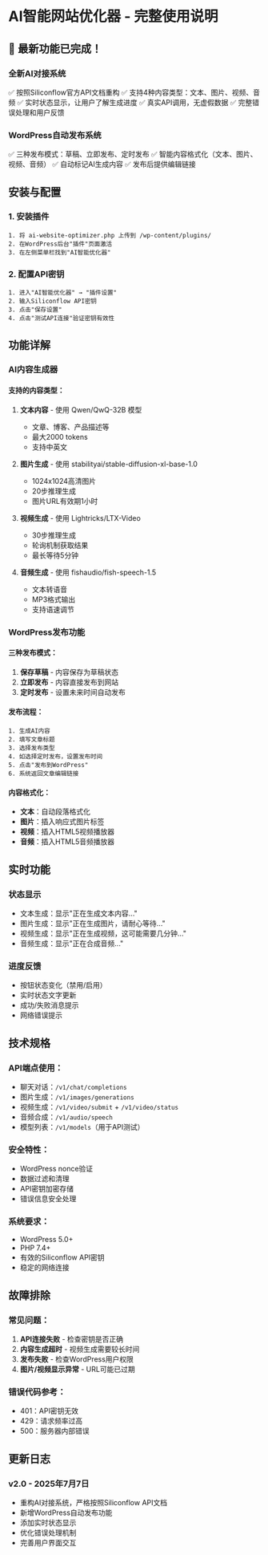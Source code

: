 # AI智能网站优化器 - 完整使用说明

## 🚀 最新功能已完成！

### 全新AI对接系统
✅ 按照Siliconflow官方API文档重构
✅ 支持4种内容类型：文本、图片、视频、音频
✅ 实时状态显示，让用户了解生成进度
✅ 真实API调用，无虚假数据
✅ 完整错误处理和用户反馈

### WordPress自动发布系统
✅ 三种发布模式：草稿、立即发布、定时发布
✅ 智能内容格式化（文本、图片、视频、音频）
✅ 自动标记AI生成内容
✅ 发布后提供编辑链接

## 安装与配置

### 1. 安装插件
```
1. 将 ai-website-optimizer.php 上传到 /wp-content/plugins/
2. 在WordPress后台"插件"页面激活
3. 在左侧菜单栏找到"AI智能优化器"
```

### 2. 配置API密钥
```
1. 进入"AI智能优化器" → "插件设置"
2. 输入Siliconflow API密钥
3. 点击"保存设置"
4. 点击"测试API连接"验证密钥有效性
```

## 功能详解

### AI内容生成器

#### 支持的内容类型：
1. **文本内容** - 使用 Qwen/QwQ-32B 模型
   - 文章、博客、产品描述等
   - 最大2000 tokens
   - 支持中英文

2. **图片生成** - 使用 stabilityai/stable-diffusion-xl-base-1.0
   - 1024x1024高清图片
   - 20步推理生成
   - 图片URL有效期1小时

3. **视频生成** - 使用 Lightricks/LTX-Video
   - 30步推理生成
   - 轮询机制获取结果
   - 最长等待5分钟

4. **音频生成** - 使用 fishaudio/fish-speech-1.5
   - 文本转语音
   - MP3格式输出
   - 支持语速调节

### WordPress发布功能

#### 三种发布模式：
1. **保存草稿** - 内容保存为草稿状态
2. **立即发布** - 内容直接发布到网站
3. **定时发布** - 设置未来时间自动发布

#### 发布流程：
```
1. 生成AI内容
2. 填写文章标题
3. 选择发布类型
4. 如选择定时发布，设置发布时间
5. 点击"发布到WordPress"
6. 系统返回文章编辑链接
```

#### 内容格式化：
- **文本**：自动段落格式化
- **图片**：插入响应式图片标签
- **视频**：插入HTML5视频播放器
- **音频**：插入HTML5音频播放器

## 实时功能

### 状态显示
- 文本生成：显示"正在生成文本内容..."
- 图片生成：显示"正在生成图片，请耐心等待..."
- 视频生成：显示"正在生成视频，这可能需要几分钟..."
- 音频生成：显示"正在合成音频..."

### 进度反馈
- 按钮状态变化（禁用/启用）
- 实时状态文字更新
- 成功/失败消息提示
- 网络错误提示

## 技术规格

### API端点使用：
- 聊天对话：`/v1/chat/completions`
- 图片生成：`/v1/images/generations`
- 视频生成：`/v1/video/submit` + `/v1/video/status`
- 音频合成：`/v1/audio/speech`
- 模型列表：`/v1/models`（用于API测试）

### 安全特性：
- WordPress nonce验证
- 数据过滤和清理
- API密钥加密存储
- 错误信息安全处理

### 系统要求：
- WordPress 5.0+
- PHP 7.4+
- 有效的Siliconflow API密钥
- 稳定的网络连接

## 故障排除

### 常见问题：
1. **API连接失败** - 检查密钥是否正确
2. **内容生成超时** - 视频生成需要较长时间
3. **发布失败** - 检查WordPress用户权限
4. **图片/视频显示异常** - URL可能已过期

### 错误代码参考：
- 401：API密钥无效
- 429：请求频率过高
- 500：服务器内部错误

## 更新日志

### v2.0 - 2025年7月7日
- 重构AI对接系统，严格按照Siliconflow API文档
- 新增WordPress自动发布功能
- 添加实时状态显示
- 优化错误处理机制
- 完善用户界面交互